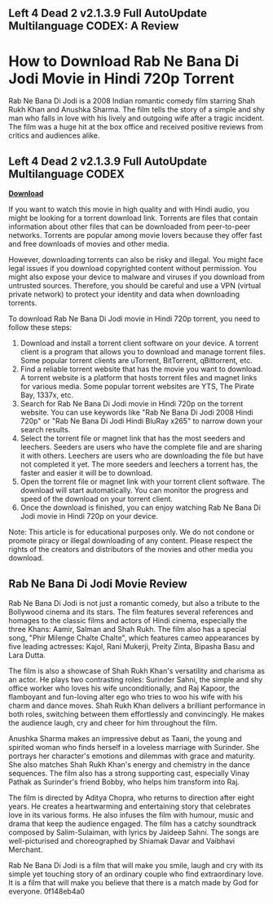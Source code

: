 ## Left 4 Dead 2 v2.1.3.9 Full AutoUpdate Multilanguage CODEX: A Review

  
# How to Download Rab Ne Bana Di Jodi Movie in Hindi 720p Torrent
 
Rab Ne Bana Di Jodi is a 2008 Indian romantic comedy film starring Shah Rukh Khan and Anushka Sharma. The film tells the story of a simple and shy man who falls in love with his lively and outgoing wife after a tragic incident. The film was a huge hit at the box office and received positive reviews from critics and audiences alike.
 
## Left 4 Dead 2 v2.1.3.9 Full AutoUpdate Multilanguage CODEX


[**Download**](https://www.google.com/url?q=https%3A%2F%2Furllio.com%2F2tKBSm&sa=D&sntz=1&usg=AOvVaw0OD14788zk1DTWQpWsmZ35)

 
If you want to watch this movie in high quality and with Hindi audio, you might be looking for a torrent download link. Torrents are files that contain information about other files that can be downloaded from peer-to-peer networks. Torrents are popular among movie lovers because they offer fast and free downloads of movies and other media.
 
However, downloading torrents can also be risky and illegal. You might face legal issues if you download copyrighted content without permission. You might also expose your device to malware and viruses if you download from untrusted sources. Therefore, you should be careful and use a VPN (virtual private network) to protect your identity and data when downloading torrents.
 
To download Rab Ne Bana Di Jodi movie in Hindi 720p torrent, you need to follow these steps:
 
1. Download and install a torrent client software on your device. A torrent client is a program that allows you to download and manage torrent files. Some popular torrent clients are uTorrent, BitTorrent, qBittorrent, etc.
2. Find a reliable torrent website that has the movie you want to download. A torrent website is a platform that hosts torrent files and magnet links for various media. Some popular torrent websites are YTS, The Pirate Bay, 1337x, etc.
3. Search for Rab Ne Bana Di Jodi movie in Hindi 720p on the torrent website. You can use keywords like "Rab Ne Bana Di Jodi 2008 Hindi 720p" or "Rab Ne Bana Di Jodi Hindi BluRay x265" to narrow down your search results.
4. Select the torrent file or magnet link that has the most seeders and leechers. Seeders are users who have the complete file and are sharing it with others. Leechers are users who are downloading the file but have not completed it yet. The more seeders and leechers a torrent has, the faster and easier it will be to download.
5. Open the torrent file or magnet link with your torrent client software. The download will start automatically. You can monitor the progress and speed of the download on your torrent client.
6. Once the download is finished, you can enjoy watching Rab Ne Bana Di Jodi movie in Hindi 720p on your device.

Note: This article is for educational purposes only. We do not condone or promote piracy or illegal downloading of any content. Please respect the rights of the creators and distributors of the movies and other media you download.
  
## Rab Ne Bana Di Jodi Movie Review
 
Rab Ne Bana Di Jodi is not just a romantic comedy, but also a tribute to the Bollywood cinema and its stars. The film features several references and homages to the classic films and actors of Hindi cinema, especially the three Khans: Aamir, Salman and Shah Rukh. The film also has a special song, "Phir Milenge Chalte Chalte", which features cameo appearances by five leading actresses: Kajol, Rani Mukerji, Preity Zinta, Bipasha Basu and Lara Dutta.
 
The film is also a showcase of Shah Rukh Khan's versatility and charisma as an actor. He plays two contrasting roles: Surinder Sahni, the simple and shy office worker who loves his wife unconditionally, and Raj Kapoor, the flamboyant and fun-loving alter ego who tries to woo his wife with his charm and dance moves. Shah Rukh Khan delivers a brilliant performance in both roles, switching between them effortlessly and convincingly. He makes the audience laugh, cry and cheer for him throughout the film.
 
Anushka Sharma makes an impressive debut as Taani, the young and spirited woman who finds herself in a loveless marriage with Surinder. She portrays her character's emotions and dilemmas with grace and maturity. She also matches Shah Rukh Khan's energy and chemistry in the dance sequences. The film also has a strong supporting cast, especially Vinay Pathak as Surinder's friend Bobby, who helps him transform into Raj.
 
The film is directed by Aditya Chopra, who returns to direction after eight years. He creates a heartwarming and entertaining story that celebrates love in its various forms. He also infuses the film with humour, music and drama that keep the audience engaged. The film has a catchy soundtrack composed by Salim-Sulaiman, with lyrics by Jaideep Sahni. The songs are well-picturised and choreographed by Shiamak Davar and Vaibhavi Merchant.
 
Rab Ne Bana Di Jodi is a film that will make you smile, laugh and cry with its simple yet touching story of an ordinary couple who find extraordinary love. It is a film that will make you believe that there is a match made by God for everyone.
 0f148eb4a0
